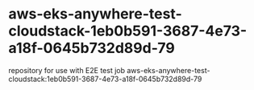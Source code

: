 # aws-eks-anywhere-test-cloudstack-1eb0b591-3687-4e73-a18f-0645b732d89d-79
repository for use with E2E test job aws-eks-anywhere-test-cloudstack:1eb0b591-3687-4e73-a18f-0645b732d89d-79
